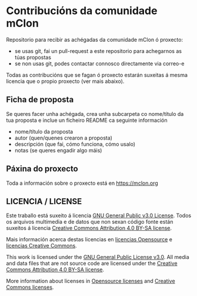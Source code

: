 # Contribucións da comunidade mClon
Repositorio para recibir as achégadas da comunidade mClon ó proxecto:

  * se usas git, fai un pull-request a este repositorio para achegarnos as túas propostas
  * se non usas git, podes contactar connosco directamente via correo-e

Todas as contribucións que se fagan ó proxecto estarán suxeitas á mesma licencia que o propio proxecto (ver mais abaixo).

## Ficha de proposta
Se queres facer unha achégada, crea unha subcarpeta co nome/título da tua proposta e inclue un ficheiro README ca seguinte información

  * nome/título da proposta
  * autor (quen/quenes crearon a proposta)
  * descripción (que fai, cómo funciona, cómo usalo)
  * notas (se queres engadir algo máis)

## Páxina do proxecto

Toda a información sobre o proxecto está en https://mclon.org

## LICENCIA / LICENSE

Este traballo está suxeito á licencia [GNU General Public v3.0 License](LICENSE-GPLV30). Todos os arquivos multimedia e de datos que non sexan código fonte están suxeitos á licencia [Creative Commons Attribution 4.0 BY-SA license](LICENSE-CCBYSA40).

Mais información acerca destas licencias en [licencias Opensource](https://opensource.org/licenses/) e [licencias Creative Commons](https://creativecommons.org/licenses/).

This work is licensed under the [GNU General Public License v3.0](LICENSE-GPLV30). All media and data files that are not source code are licensed under the [Creative Commons Attribution 4.0 BY-SA license](LICENSE-CCBYSA40).

More information about licenses in [Opensource licenses](https://opensource.org/licenses/) and [Creative Commons licenses](https://creativecommons.org/licenses/).
